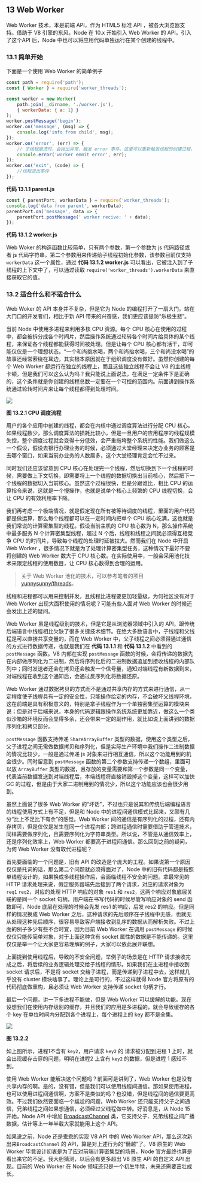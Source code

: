 ## 13 Web Worker

Web Worker 技术，本是前端 API，作为 HTML5 标准 API ，被各大浏览器支持。借助于 V8 引擎的东风，Node 在 10.x 开始引入 Web Worker 的 API。引入了这个API 后，Node 中也可以将应用代码单独运行在某个创建的线程中。

### 13.1 简单开始

下面是一个使用 Web Worker 的简单例子

```javascript
const path = require('path');
const { Worker } = require('worker_threads');

const worker = new Worker(
    path.join(__dirname, './worker.js'),
    { workerData: { a: 1} }
);
worker.postMessage('begin');
worker.on('message', (msg) => {
    console.log('info from child', msg);
});
worker.on('error', (err) => {
    // 子线程崩溃时，会抛出异常，触发 error 事件，这里可以重新触发线程的创建过程，保证线程一直在线
    console.error('worker emmit error', err);
});
worker.on('exit', (code) => {
    //线程退出事件
});
```

**代码 13.1.1 parent.js**

```javascript
const { parentPort, workerData } = require('worker_threads');
console.log('data from parent', workerData);
parentPort.on('message', data => {
    parentPort.postMessage(' worker recive: ' + data);
});
```

**代码 13.1.2 worker.js**

Web Woker 的构造函数比较简单，只有两个参数，第一个参数为 js 代码路径或者 js 代码字符串，第二个参数用来传递给子线程初始化参数，该参数目前仅支持 `workerData` 这一个属性，通过 **代码 13.1.2 worker.js** 可以看出，它被注入到了子线程的上下文中了，可以通过读取 `require('worker_threads').workerData` 来直接获取它的值。

### 13.2 适合什么和不适合什么

Web Woker 的 API 本身并不复杂，但是它为 Node 的编程打开了一扇大门。站在大门口的开发者们，相比于新 API 带来的兴奋感，我们更应该提防“乐极生悲”。

当前 Node 中使用多进程来利用多核 CPU 资源。每个 CPU 核心在使用的过程中，都会被拆分成各个时间片，然后操作系统通过轮转各个时间片给具体的某个线程，来保证各个线程都能获得时间被处理。但是让每个 CPU 核心都有活干，却可能仅仅是一个理想状态。“一个和尚挑水喝，两个和尚抬水喝，三个和尚没水喝”的故事还经常萦绕在耳边，其实根本原因就在于组织调度没有做好。虽然你创建的每个 Web Worker 都运行在独立的线程上，而且这些独立线程不会让 V8 的主线程卡顿，但是我们可以这么认为吗？我只能说上面说法，在满足一定条件下是正确的，这个条件就是你创建的线程总数一定要在一个可控的范围内。前面讲到操作系统通过轮转时间片来让每个线程都得到处理时间。

![](images/cpu_schedule.png)

**图 13.2.1 CPU 调度流程**

用户的各个应用中创建的线程，都会在内核中通过调度算法进行分配 CPU 核心。如果线程数少，那么调度算法的损耗比较小，但是一旦用户的应用程序的线程规模失控，整个调度过程就会变得十分低效，会严重拖垮整个系统的性能。我们做这么一个假设，假设去银行办理业务的时候，必须通过大堂经理来决定办业务的顾客是去哪个窗口，如果当前办业务的人数居多，这个大堂经理肯定会忙不过来。

同时我们还应该留意到 CPU 核心在处理完一个线程，然后切换到下一个线程的时候，需要做上下文切换，即需要将上一个线程的数据切换出当前核心，然后把下一个线程的数据切入当前核心。虽然这个过程很快，但是分跟谁比，相比 CPU 的运算指令来说，这就是一个慢操作，也就是说单个核心上频繁的 CPU 线程切换，会让 CPU 的有效利用率下降。

我们再考虑一个极端情况，就是假定现在所有被等待调度的线程，里面的用户代码都是做运算，那么每个线程都可以在一定时间内把单个 CPU 核心吃满，这也就是我们常说的计算密集型的线程。假设当前主机的 CPU 核心数为 N，那么操作系统中最多服务 N 个计算密集型线程，超过 N 个后，线程和线程之间就必须得互相竞争 CPU 的时间片，导致每个线程的处理时延被拉大。然而我们在 Node 中开启 Web Worker ，很多情况下就是为了处理计算密集型任务，这种情况下最好不要将创建的 Web Worker 数大于 CPU 核心数。在实际使用中，一般会采用池化技术来限定线程的使用数目，让 CPU 核心数得到合理的运用。

> 关于 Web Worker 池化的技术，可以参考笔者的项目 [yunnysunny/threads](https://github.com/yunnysunny/threads)。

线程和进程都可以用来控制并发，且线程比进程要更加轻量级，为何社区没有对于 Web Worker 出现大面积使用的情况呢？可能有些人面对 Web Worker 的时候还会发出上述的疑问。

Web Worker 虽是线程级别的技术，但是它是从浏览器领域中引入的 API，跟传统后端语言中线程相比欠缺了很多关键技术细节。在绝大多数语言中，子线程和父线程是可以直接共享变量的，而在 Web Worker 中，父子线程之间必须得通过通信的方式进行数据传递，也就是我们在 **代码 13.1.1** 和 **代码 13.1.2** 中看到的 `postMessage` 函数。V8 内部在实现 `postMessage` 函数的时候，会将传递的数据先在内部做序列化为二进制，然后将序列化后的二进制数据追加到接收线程的内部队列中；同时发送者还会在拷贝还会触发一个信号量，通知对端线程有新数据到来，对端线程在收到这个通知后，会通过反序列化将数据还原。

Web Worker 通过数据拷贝的方式而不是通过共享内存的方式来进行通信，从一定程度使子线程具有一定的安全性，只能操作给定的内存，不会破坏父线程环境，这在前端是具有积极意义的，特别是拿子线程作为一个单独密集型运算的模块来说；但是对于后端来说，本身的代码逻辑跟操作系统系统更加靠近，做这么一个类似沙箱的环境反而会显得多余，还会带来一定的副作用，就比如说上面讲到的数据序列化和拷贝部分。

 `postMessage` 函数支持传递 `ShareArrayBuffer` 类型的数据，使用这个类型之后，父子进程之间无需做数据拷贝和序列化，但是实际生产环境中我们操作二进制数据的情况比较少，一般是通过传递 js 对象来进行相互通信，所以这个功能用到的机会很少。同时留意到  `postMessage` 函数的第二个参数支持传递一个数组，里面可以放 `ArrayBuffer` 类型的数据，且存放的变量需要和第一个参数是同一个变量，代表当前数据发送到对端线程后，本端线程将直接销毁掉这个变量，这样可以加快 GC 的过程，但是由于大家二进制用到的情况少，所以这个功能应该也会很少用到。

虽然上面说了很多 Web Worker 的“坏话”，不过也只是说其和传统后端编程语言的线程使用方式上有不足，但是和 Node 中的进程间通信模式比起来，又颇有几分“比上不足比下有余”的感觉。Web Worker 间的通信是有序列化的过程，还有内存拷贝，但是仅仅是发生在同一个进程内部；跨进程通信时需要借助于管道技术，同样需要做序列化，且需要序列化为字符串类型。所以说，不管是从通信效率上，还是序列化效率上，Web Worker 都要高于进程间通信。那么回到之前的疑问，为何 Web Worker 没有取代进程呢？

首先要面临的一个问题是，旧有 API 的改造是个庞大的工程。如果说第一个原因仅仅是托词的话，那么第二个问题就必须得面对了，Node 中的旧有代码都是按照单线程设计的，如果换成多线程操作后，会面临线程不安全的问题。拿最常见的 HTTP 请求处理来说，假定服务器端先后接到了两个请求，对应的请求对象为 `req1` `req2`，对应的处理 HTTP 响应的对象 `res1` 和 `res2`，这两个响应对象底层关联的是同一个 socket 句柄，用户端在书写代码的时候尽管写响应对象的 send 函数即可，Node 底层在处理的时候会先发 res1 的响应，后发 res2 的响应。但是同样的情况换成 Web Worker 之后，这种请求的先后顺序在子线程中无感，也就无从处理这种先后顺序，很容易导致客户端接收到乱序的数据从而解析失败。不过上面的例子多少有些不合时宜，因为目前 Web Worker 在调用 `postMessage` 的时候仅仅只能传简单对象，对于上面这种含有 socket 属性的数据是不能传递的。这里仅仅是举一个让大家更容易理解的例子，大家可以依此展开联想。

上面提到使用线程后，导致的不安全问题，举例子的场景是在 HTTP 请求接收完成之后，将后续的业务逻辑处理交给子线程的情形。如果我们在主进程中接收到 socket 请求后，不是将 socket 交给子进程，而是传递到子进程中去，这样就几乎没有 cluster 模块啥事了。理论上是可行的，不过这样就得 Node 官方将原有的代码彻底做重构，且必须让 Web Worker 支持传递 socket 句柄才行。

最后一个问题，讲一下多进程不能做，但是 Web Worker 可以缓解的功能。现在设想我们在使用内存级别的缓存，并且我们的应用是多进程的，就会导致缓存的各个 key 在单位时间内分配到各个进程上，每个进程上的 key 都不是全集。

![](images/process_cache_miss.png)

**图 13.2.2**

如上图所示，进程1不含有 `key2`，用户请求 `key2` 的 请求被分配到进程 1 上时，就会出现缓存击穿的问题，明明在进程2 上含有 `key2` 的数据，但是进程 1 感知不到。

使用 Web Worker 能解决这个问题吗？前面可是讲到了，Web Worker 也是没有共享内存的啊。是的，没有错，但是我们可以使用线程间通信。那如果使用进程，也可以使用进程间通信啊，方案不是类似的吗？也没错，但是线程间的通信要更高效。不过我们依然要面临一个尴尬的问题，Web Worker 还只能支持父子之间通信，兄弟线程之间如果想通信，必须经过父线程做中转。好消息是，从 Node 15 开始，Node API 中增加 [BroadcastChannel](https://nodejs.org/dist/latest-v16.x/docs/api/worker_threads.html#class-broadcastchannel-extends-eventtarget) 类，它支持父子、兄弟线程之间广播数据，估计等上一年半载大家就能用上这个 API。

如果说之前，Node 还是乖乖的实现 V8 API 中的 Web Worker API，那么这次新出来`BroadcastChannel` 的 API，算是对上述行为的“僭越”了。V8 原生的 Web Worker 毕竟设计初衷是为了应对前端计算密集型的场景，Node 官方最终也算是看出来它的不足。我大胆猜测，以后会有更多超出 V8 原生 API 的自定义 API 出现。目前的 Web Worker 在 Node 领域还只是一个初生牛犊，未来还需要茁壮成长。
